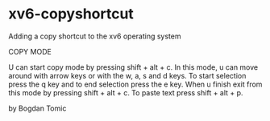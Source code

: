 # xv6-copyshortcut
Adding a copy shortcut to the xv6 operating system

COPY MODE

U can start copy mode by pressing shift + alt + c.
In this mode, u can move around with arrow keys or with the w, a, s and d keys.
To start selection press the q key and to end selection press the e key.
When u finish exit from this mode by pressing shift + alt + c.
To paste text press shift + alt + p.

by Bogdan Tomic
